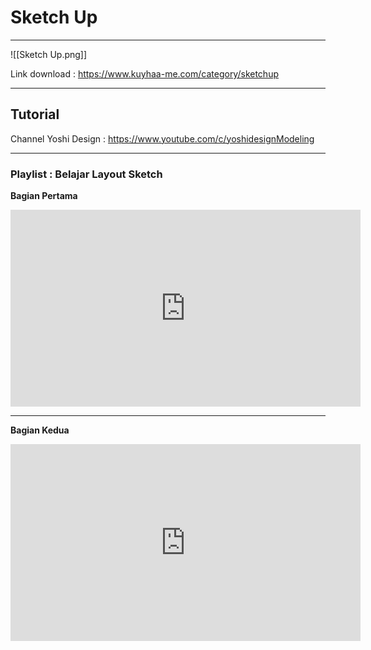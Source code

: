 # Sketch Up
---
![[Sketch Up.png]]

Link download : https://www.kuyhaa-me.com/category/sketchup

---
## Tutorial 
Channel 
Yoshi Design : https://www.youtube.com/c/yoshidesignModeling

---
### Playlist : Belajar Layout Sketch 

**Bagian Pertama**

<iframe width="560" height="315" src="https://www.youtube.com/embed/YdGspTQjlzY" title="YouTube video player" frameborder="0" allow="accelerometer; autoplay; clipboard-write; encrypted-media; gyroscope; picture-in-picture" allowfullscreen></iframe>



---
**Bagian Kedua**


<iframe width="560" height="315" src="https://www.youtube.com/embed/f2kZyZ2Fbqc" title="YouTube video player" frameborder="0" allow="accelerometer; autoplay; clipboard-write; encrypted-media; gyroscope; picture-in-picture" allowfullscreen></iframe>


